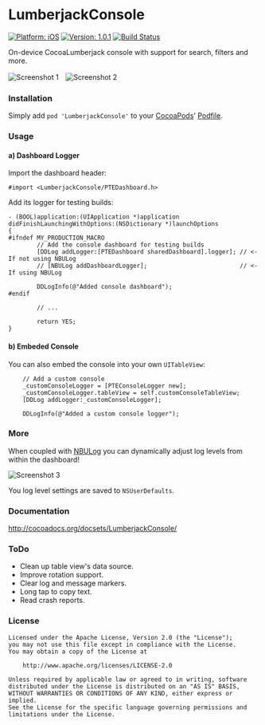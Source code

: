 
LumberjackConsole
=================

[![Platform: iOS](https://cocoapod-badges.herokuapp.com/p/LumberjackConsole/badge.svg)](http://cocoadocs.org/docsets/LumberjackConsole/)
[![Version: 1.0.1](https://cocoapod-badges.herokuapp.com/v/LumberjackConsole/badge.png)](http://cocoadocs.org/docsets/LumberjackConsole/)
[![Build Status](https://travis-ci.org/PTEz/LumberjackConsole.png?branch=master)](https://travis-ci.org/PTEz/LumberjackConsole)

On-device CocoaLumberjack console with support for search, filters and more.

![Screenshot 1](http://ptez.github.io/LumberjackConsole/images/screenshot1.png)　![Screenshot 2](http://ptez.github.io/LumberjackConsole/images/screenshot2.png)

### Installation

Simply add `pod 'LumberjackConsole'` to your [CocoaPods](http://cocoapods.org)' [Podfile](http://docs.cocoapods.org/podfile.html).

### Usage

#### a) Dashboard Logger

Import the dashboard header:
```obj-c
#import <LumberjackConsole/PTEDashboard.h>
```

Add its logger for testing builds:
```obj-c
- (BOOL)application:(UIApplication *)application didFinishLaunchingWithOptions:(NSDictionary *)launchOptions
{
#ifndef MY_PRODUCTION_MACRO
        // Add the console dashboard for testing builds
        [DDLog addLogger:[PTEDashboard sharedDashboard].logger]; // <- If not using NBULog
        // [NBULog addDashboardLogger];                          // <- If using NBULog
        
        DDLogInfo(@"Added console dashboard");
#endif
        
        // ...
        
        return YES;
}
```

#### b) Embeded Console

You can also embed the console into your own `UITableView`:

```obj-c
    // Add a custom console
    _customConsoleLogger = [PTEConsoleLogger new];
    _customConsoleLogger.tableView = self.customConsoleTableView;
    [DDLog addLogger:_customConsoleLogger];
    
    DDLogInfo(@"Added a custom console logger");
```

### More

When coupled with [NBULog](https://github.com/CyberAgent/iOS-NBULog) you can dynamically adjust log levels from within the dashboard!

![Screenshot 3](http://ptez.github.io/LumberjackConsole/images/screenshot3.png)

You log level settings are saved to `NSUserDefaults`.

### Documentation

http://cocoadocs.org/docsets/LumberjackConsole/

### ToDo

* Clean up table view's data source.
* Improve rotation support.
* Clear log and message markers.
* Long tap to copy text.
* Read crash reports.

### License

    Licensed under the Apache License, Version 2.0 (the "License");
    you may not use this file except in compliance with the License. 
    You may obtain a copy of the License at

        http://www.apache.org/licenses/LICENSE-2.0

    Unless required by applicable law or agreed to in writing, software
    distributed under the License is distributed on an "AS IS" BASIS,
    WITHOUT WARRANTIES OR CONDITIONS OF ANY KIND, either express or implied.
    See the License for the specific language governing permissions and
    limitations under the License.

